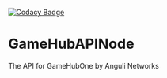 [![Codacy Badge](https://api.codacy.com/project/badge/Grade/69c2ea7976eb43948a05d6bcb89f4f9e)](https://www.codacy.com/app/finreinhard/GameHubAPINode?utm_source=github.com&amp;utm_medium=referral&amp;utm_content=AnguliNetworks/GameHubAPINode&amp;utm_campaign=Badge_Grade)
# GameHubAPINode
The API for GameHubOne by Anguli Networks
